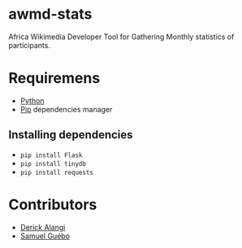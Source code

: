 # awmd-stats

Africa Wikimedia Developer Tool for Gathering Monthly statistics of participants.


# Requiremens
* [Python](https://www.python.org/downloads/)
* [Pip](https://pip.pypa.io/en/stable/installing/) dependencies manager

## Installing dependencies
* ```pip install Flask```
* ```pip install tinydb```
* ```pip install requests```

# Contributors
 * [Derick Alangi](https://github.com/ch3nkula/)
 * [Samuel Guébo](https://github.com/samuelguebo/)